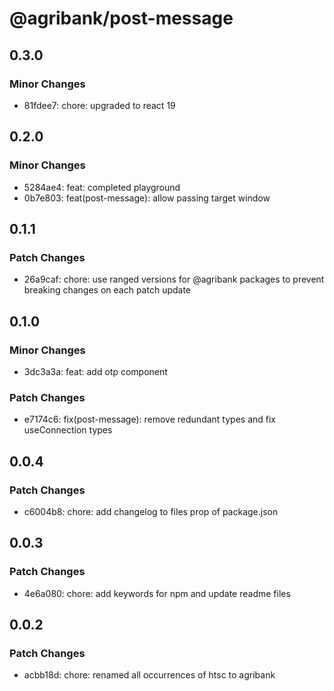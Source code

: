 # @agribank/post-message

## 0.3.0

### Minor Changes

- 81fdee7: chore: upgraded to react 19

## 0.2.0

### Minor Changes

- 5284ae4: feat: completed playground
- 0b7e803: feat(post-message): allow passing target window

## 0.1.1

### Patch Changes

- 26a9caf: chore: use ranged versions for @agribank packages to prevent breaking changes on each patch update

## 0.1.0

### Minor Changes

- 3dc3a3a: feat: add otp component

### Patch Changes

- e7174c6: fix(post-message): remove redundant types and fix useConnection types

## 0.0.4

### Patch Changes

- c6004b8: chore: add changelog to files prop of package.json

## 0.0.3

### Patch Changes

- 4e6a080: chore: add keywords for npm and update readme files

## 0.0.2

### Patch Changes

- acbb18d: chore: renamed all occurrences of htsc to agribank
